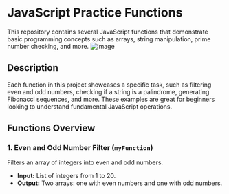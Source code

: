 # JavaScript Practice Functions

This repository contains several JavaScript functions that demonstrate basic programming concepts such as arrays, string manipulation, prime number checking, and more.
![image](https://github.com/user-attachments/assets/16d13fc2-1b7a-444f-a2e6-aa38984eddba)


## Description

Each function in this project showcases a specific task, such as filtering even and odd numbers, checking if a string is a palindrome, generating Fibonacci sequences, and more. These examples are great for beginners looking to understand fundamental JavaScript operations.

## Functions Overview

### 1. **Even and Odd Number Filter (`myFunction`)**

Filters an array of integers into even and odd numbers.

- **Input:** List of integers from 1 to 20.
- **Output:** Two arrays: one with even numbers and one with odd numbers.
